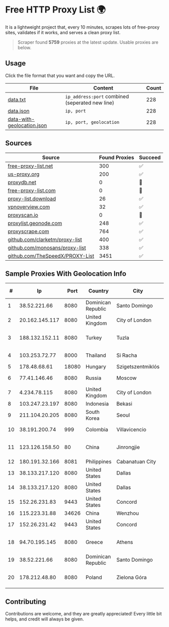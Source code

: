 
# Free HTTP Proxy List 🌍

It is a lightweight project that, every 10 minutes, scrapes lots of free-proxy sites, validates if it works, and serves a clean proxy list.


> Scraper found **5759** proxies at the latest update. Usable proxies are below.

## Usage

Click the file format that you want and copy the URL.


|File|Content|Count|
|----|-------|-----|
|[data.txt](https://raw.githubusercontent.com/themiralay/Proxy-List-World/master/data.txt)|`ip_address:port` combined (seperated new line)|228|
|[data.json](https://raw.githubusercontent.com/themiralay/Proxy-List-World/master/data.json)|`ip, port`|228|
|[data-with-geolocation.json](https://raw.githubusercontent.com/themiralay/Proxy-List-World/master/data-with-geolocation.json)|`ip, port, geolocation`|228|

## Sources

|Source|Found Proxies|Succeed|
|------|-------------|-------|
|[free-proxy-list.net](https://free-proxy-list.net)|300|✅|
|[us-proxy.org](https://www.us-proxy.org)|200|✅|
|[proxydb.net](http://proxydb.net)|0|🚫|
|[free-proxy-list.com](https://free-proxy-list.com/?page=&port=&type%5B%5D=http&type%5B%5D=https&up_time=0&search=Search)|0|🚫|
|[proxy-list.download](https://www.proxy-list.download/HTTP)|26|✅|
|[vpnoverview.com](https://vpnoverview.com/privacy/anonymous-browsing/free-proxy-servers)|32|✅|
|[proxyscan.io](https://www.proxyscan.io)|0|🚫|
|[proxylist.geonode.com](https://proxylist.geonode.com/api/proxy-list?limit=300&page=1&sort_by=lastChecked&sort_type=desc&protocols=http,https)|248|✅|
|[proxyscrape.com](https://api.proxyscrape.com/v2/?request=displayproxies&protocol=http&timeout=10000&country=all&ssl=all&anonymity=all)|764|✅|
|[github.com/clarketm/proxy-list](https://raw.githubusercontent.com/clarketm/proxy-list/master/proxy-list-raw.txt)|400|✅|
|[github.com/monosans/proxy-list](https://raw.githubusercontent.com/monosans/proxy-list/main/proxies/http.txt)|338|✅|
|[github.com/TheSpeedX/PROXY-List](https://raw.githubusercontent.com/TheSpeedX/PROXY-List/master/http.txt)|3451|✅|


## Sample Proxies With Geolocation Info

|#|Ip|Port|Country|City|Internet Service Provider|
|-|--|----|-------|----|-------------------------|
|1|38.52.221.66|8080|Dominican Republic|Santo Domingo|TELECABLE DOMINICANO, S.A.|
|2|20.162.145.117|8080|United Kingdom|City of London|Microsoft Corporation|
|3|188.132.152.11|8080|Turkey|Tuzla|High Speed Telekomunikasyon ve Hab. Hiz. Ltd. Sti.|
|4|103.253.72.77|8000|Thailand|Si Racha|Readyidc Company Limited|
|5|178.48.68.61|18080|Hungary|Szigetszentmiklós|UPC|
|6|77.41.146.46|8080|Russia|Moscow|OJSC Vimpelcom HQ|
|7|4.234.78.115|8080|United Kingdom|City of London|Microsoft Corporation|
|8|103.247.23.197|8080|Indonesia|Bekasi|PT wifian Solution|
|9|211.104.20.205|8080|South Korea|Seoul|Korea Telecom|
|10|38.191.200.74|999|Colombia|Villavicencio|Cogent Communications|
|11|123.126.158.50|80|China|Jinrongjie|China Unicom Beijing Province Network|
|12|180.191.32.166|8081|Philippines|Cabanatuan City|Globe Telecom|
|13|38.133.217.120|8080|United States|Dallas|ContentKeeper Technologies|
|14|38.133.217.120|8080|United States|Dallas|ContentKeeper Technologies|
|15|152.26.231.83|9443|United States|Concord|MCNC|
|16|115.223.31.88|34626|China|Wenzhou|China Telecom|
|17|152.26.231.42|9443|United States|Concord|MCNC|
|18|94.70.195.145|8080|Greece|Athens|Ote SA (Hellenic Telecommunications Organisation)|
|19|38.52.221.66|8080|Dominican Republic|Santo Domingo|TELECABLE DOMINICANO, S.A.|
|20|178.212.48.80|8080|Poland|Zielona Góra|Lubuskie Sieci Swiatlowodowe Sp. z o. o.|



## Contributing

Contributions are welcome, and they are greatly appreciated! Every
little bit helps, and credit will always be given.

